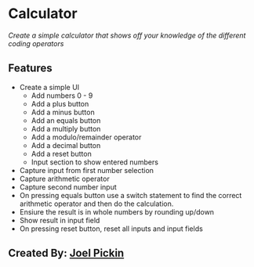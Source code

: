 ﻿# Calculator
                        
*Create a simple calculator that shows off your knowledge of the different coding operators*

## Features
- Create a simple UI
	- Add numbers 0 - 9
	- Add a plus button
	- Add a minus button
	- Add an equals button
	- Add a multiply button
	- Add a modulo/remainder operator
	- Add a decimal button
	- Add a reset button
	- Input section to show entered numbers
- Capture input from first number selection
- Capture arithmetic operator
- Capture second number input
- On pressing equals button use a switch statement to find the correct arithmetic operator and then do the calculation.
- Ensiure the result is in whole numbers by rounding up/down
- Show result in input field
- On pressing reset button, reset all inputs and input fields

## Created By: [Joel Pickin](https://twitter.com/TechPickleJoel) 
